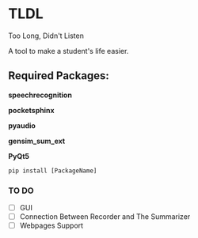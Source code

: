 # TLDL

Too Long, Didn't Listen

A tool to make a student's life easier.

## Required Packages:
__speechrecognition__

__pocketsphinx__

__pyaudio__

__gensim_sum_ext__

__PyQt5__

```
pip install [PackageName]
```

### TO DO
- [ ] GUI
- [ ] Connection Between Recorder and The Summarizer
- [ ] Webpages Support
